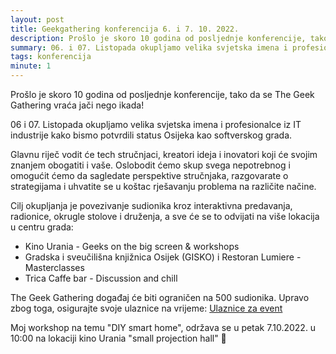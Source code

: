 ```yaml
---
layout: post
title: Geekgathering konferencija 6. i 7. 10. 2022.
description: Prošlo je skoro 10 godina od posljednje konferencije, tako da se The Geek Gathering vraća jači nego ikada!
summary: 06. i 07. Listopada okupljamo velika svjetska imena i profesionalce iz IT industrije kako bismo potvrdili status Osijeka kao softverskog grada.
tags: konferencija
minute: 1
---
```


Prošlo je skoro 10 godina od posljednje konferencije, tako da se The Geek Gathering vraća jači nego ikada!

06 i 07. Listopada okupljamo velika svjetska imena i profesionalce iz IT industrije kako bismo potvrdili status Osijeka kao softverskog grada.

Glavnu riječ vodit će tech stručnjaci, kreatori ideja i inovatori koji će svojim znanjem obogatiti i vaše. Oslobodit ćemo skup svega nepotrebnog i omogućit ćemo da sagledate perspektive stručnjaka, razgovarate o strategijama i uhvatite se u koštac rješavanju problema na različite načine.

Cilj okupljanja je povezivanje sudionika kroz interaktivna predavanja, radionice, okrugle stolove i druženja, a sve će se to odvijati na više lokacija u centru grada:

- Kino Urania - Geeks on the big screen & workshops
- Gradska i sveučilišna knjižnica Osijek (GISKO) i Restoran Lumiere - Masterclasses
- Trica Caffe bar - Discussion and chill

The Geek Gathering događaj će biti ograničen na 500 sudionika. Upravo zbog toga, osigurajte svoje ulaznice na vrijeme: [Ulaznice za event](https://live.eventtia.com/en/the-geek-gathering-2022)

Moj workshop na temu "DIY smart home", održava se u petak 7.10.2022. u 10:00 na lokaciji kino Urania "small projection hall" 🎉 
